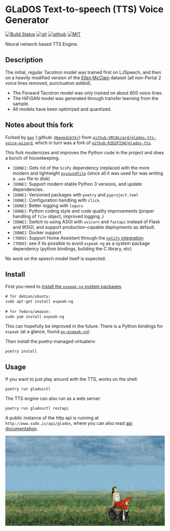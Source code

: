 # GLaDOS Text-to-speech (TTS) Voice Generator

[![Build Status](https://jenkins.sudo.is/buildStatus/icon?job=ben%2Fglados-tts%2Fmain&style=flat-square)](https://jenkins.sudo.is/job/ben/job/glados-tts/)
[![git](https://git.sudo.is/shieldsio/static/v1?label=git&message=git.sudo.is/ben/glados-tts&logo=gitea&style=flat-square&logoWidth=20&color=darkgreen)](https://git.sudo.is/ben/glados-tts)
[![github](https://git.sudo.is/shieldsio/static/v1?label=github&message=benediktkr/glados-tts&logo=github&style=flat-square&logoWidth=20&color=darkgreen)](https://github.com/benediktkr/glados-tts)
[![MIT](https://git.sudo.is/shieldsio/badge/license-MIT-blue?style=flat-square)](LICENSE)

Neural network based TTS Engine.

## Description
The initial, regular Tacotron model was trained first on LJSpeech, and
then on a heavily modified version of the [Ellen
McClain](https://en.wikipedia.org/wiki/Ellen_McLain) dataset (all
non-Portal 2 voice lines removed, punctuation added).

* The Forward Tacotron model was only trained on about 600 voice lines.
* The HiFiGAN model was generated through transfer learning from the sample.
* All models have been optimized and quantized.

## Notes about this fork

Forked by [`ben`](https://git.sudo.is/ben) (:github: [`@benediktkr`](https://github.com/benediktkr)) from
[`github:VRCWizard/glados-tts-voice-wizard`](https://github.com/VRCWizard/glados-tts-voice-wizard),
which in turn was a fork of
[`github:R2D2FISH/glados-tts`](https://github.com/R2D2FISH/glados-tts).

This fork modernizes and improves the Python code in the project and does a bunch of housekeeping.

* `[DONE]`: Gets rid of the `SciPy` dependency (replaced with the more modern and lightwight [`pysoundfile`](https://github.com/gooofy/py-espeak-ng) (since all it was used for was writing a `.wav` file to disk)
* `[DONE]`: Support modern stable Python 3 versions, and update dependencies.
* `[DONE]`: Versioned packages with `poetry` and `pyproject.toml`
* `[DONE]`: Configuration handling with `click`.
* `[DONE]`: Better logging with `loguru`
* `[DONE]`: Python coding style and code quality improvements (proper handling of `file` object, improved logging..)
* `[DONE]`: Switch to using ASGI with `uvicorn` and `fastapi` instead of Flask and WSGI, and support production-capable deployments as default.
* `[DONE]`: Docker support
* `[TODO]`: Support Home Assistant through the [`notify` integration](https://www.home-assistant.io/integrations/notify/)
* `[TODO]`: see if its possible to avoid `espeak-ng` as a system package dependency (python bindings, buliding the C library, etc)

No work on the speech model itself is expected.

## Install

First you need to [install the `espeak-ng` system
packages](https://github.com/espeak-ng/espeak-ng/blob/master/docs/guide.md).

```shell
# for debian/ubuntu:
sudo apt-get install espeak-ng

# for fedora/amazon:
sudo yum install espeak-ng
```

This can hopefully be improved in the future. There is a Python
bindings for `espeak` (at a glance, found
[`py-espeak-ng`](https://github.com/gooofy/py-espeak-ng)).

Then install the poetry-managed virtualenv

```shell
poetry install
```


## Usage

If you want to just play around with the TTS, works on the shell:

```shell
poetry run gladosctl
```

The TTS engine can also run as a web server:

```shell
poetry run gladosctl restapi
```

A public instance of the http api is running at `http://www.sudo.is/api/glados`, where you can also read [api documentation](https://www.sudo.is/api/glados/docs). 

![chell](chell.jpg)
